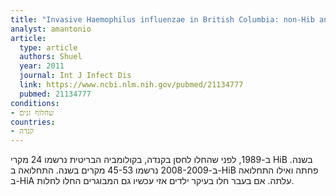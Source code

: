 ```yaml
---
title: "Invasive Haemophilus influenzae in British Columbia: non-Hib and non-typeable strains causing disease in children and adults"
analyst: amantonio
article:
  type: article
  authors: Shuel
  year: 2011
  journal: Int J Infect Dis
  link: https://www.ncbi.nlm.nih.gov/pubmed/21134777
  pubmed: 21134777
conditions:
- שחלוף זנים
countries:
- קנדה
---
```


ב-1989, לפני שהחלו לחסן בקנדה, בקולומביה הבריטית נרשמו 24 מקרי HiB בשנה. ב-2008-2009 נרשמו 45-53 מקרים בשנה. התחלואה ב-HiB פחתה ואילו התחלואה ב-HiA עלתה. אם בעבר חלו בעיקר ילדים אזי עכשיו גם המבוגרים החלו לחלות.
